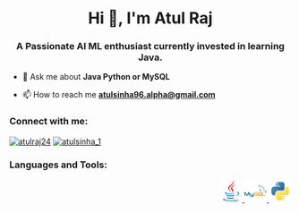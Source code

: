 <h1 align="center">Hi 👋, I'm Atul Raj</h1>
<h3 align="center">A Passionate AI ML enthusiast currently invested in learning Java.</h3>

- 💬 Ask me about **Java Python or MySQL**

- 📫 How to reach me **atulsinha96.alpha@gmail.com**

<h3 align="left">Connect with me:</h3>
<p align="left">
<a href="https://linkedin.com/in/atulraj24" target="blank"><img align="center" src="https://raw.githubusercontent.com/rahuldkjain/github-profile-readme-generator/master/src/images/icons/Social/linked-in-alt.svg" alt="atulraj24" height="30" width="40" /></a>
<a href="https://instagram.com/atulsinha_1" target="blank"><img align="center" src="https://raw.githubusercontent.com/rahuldkjain/github-profile-readme-generator/master/src/images/icons/Social/instagram.svg" alt="atulsinha_1" height="40" width="40" /></a>
</p>

<h3 align="left">Languages and Tools:</h3>
<p align="right"> <a href="https://www.java.com" target="_blank" rel="noreferrer"> <img src="https://raw.githubusercontent.com/devicons/devicon/master/icons/java/java-original.svg" alt="java" width="40" height="40"/> </a> <a href="https://www.mysql.com/" target="_blank" rel="noreferrer"> <img src="https://raw.githubusercontent.com/devicons/devicon/master/icons/mysql/mysql-original-wordmark.svg" alt="mysql" width="40" height="40"/> </a> <a href="https://www.python.org" target="_blank" rel="noreferrer"> <img src="https://raw.githubusercontent.com/devicons/devicon/master/icons/python/python-original.svg" alt="python" width="40" height="40"/> </a> </p>
